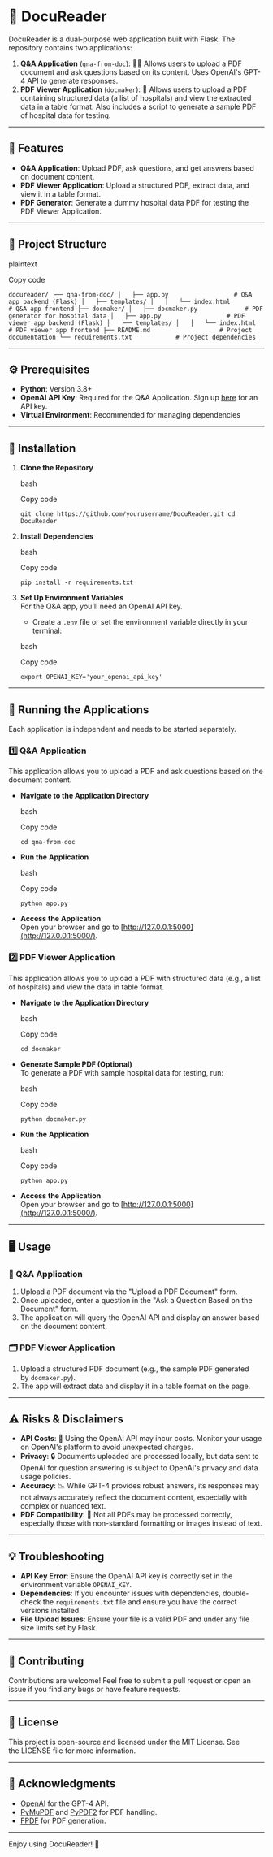 📄 DocuReader
=============

DocuReader is a dual-purpose web application built with Flask. The repository contains two applications:

1.  **Q&A Application** (`qna-from-doc`): 🧑‍💻 Allows users to upload a PDF document and ask questions based on its content. Uses OpenAI's GPT-4 API to generate responses.
2.  **PDF Viewer Application** (`docmaker`): 📑 Allows users to upload a PDF containing structured data (a list of hospitals) and view the extracted data in a table format. Also includes a script to generate a sample PDF of hospital data for testing.

* * * * *

🌟 Features
-----------

-   **Q&A Application**: Upload PDF, ask questions, and get answers based on document content.
-   **PDF Viewer Application**: Upload a structured PDF, extract data, and view it in a table format.
-   **PDF Generator**: Generate a dummy hospital data PDF for testing the PDF Viewer Application.

* * * * *

📂 Project Structure
--------------------

plaintext

Copy code

`docureader/
├── qna-from-doc/
│   ├── app.py                  # Q&A app backend (Flask)
│   ├── templates/
│   │   └── index.html          # Q&A app frontend
├── docmaker/
│   ├── docmaker.py             # PDF generator for hospital data
│   ├── app.py                  # PDF viewer app backend (Flask)
│   ├── templates/
│   │   └── index.html          # PDF viewer app frontend
├── README.md                   # Project documentation
└── requirements.txt            # Project dependencies`

* * * * *

⚙️ Prerequisites
----------------

-   **Python**: Version 3.8+
-   **OpenAI API Key**: Required for the Q&A Application. Sign up [here](https://platform.openai.com/) for an API key.
-   **Virtual Environment**: Recommended for managing dependencies

* * * * *

🚀 Installation
---------------

1.  **Clone the Repository**

    bash

    Copy code

    `git clone https://github.com/yourusername/DocuReader.git
    cd DocuReader`

2.  **Install Dependencies**

    bash

    Copy code

    `pip install -r requirements.txt`

3.  **Set Up Environment Variables**\
    For the Q&A app, you'll need an OpenAI API key.

    -   Create a `.env` file or set the environment variable directly in your terminal:

    bash

    Copy code

    `export OPENAI_KEY='your_openai_api_key'`

* * * * *

🏃 Running the Applications
---------------------------

Each application is independent and needs to be started separately.

### 1️⃣ Q&A Application

This application allows you to upload a PDF and ask questions based on the document content.

-   **Navigate to the Application Directory**

    bash

    Copy code

    `cd qna-from-doc`

-   **Run the Application**

    bash

    Copy code

    `python app.py`

-   **Access the Application**\
    Open your browser and go to [http://127.0.0.1:5000](http://127.0.0.1:5000/).

### 2️⃣ PDF Viewer Application

This application allows you to upload a PDF with structured data (e.g., a list of hospitals) and view the data in table format.

-   **Navigate to the Application Directory**

    bash

    Copy code

    `cd docmaker`

-   **Generate Sample PDF (Optional)**\
    To generate a PDF with sample hospital data for testing, run:

    bash

    Copy code

    `python docmaker.py`

-   **Run the Application**

    bash

    Copy code

    `python app.py`

-   **Access the Application**\
    Open your browser and go to [http://127.0.0.1:5000](http://127.0.0.1:5000/).

* * * * *

🖥️ Usage
---------

### 💬 Q&A Application

1.  Upload a PDF document via the "Upload a PDF Document" form.
2.  Once uploaded, enter a question in the "Ask a Question Based on the Document" form.
3.  The application will query the OpenAI API and display an answer based on the document content.

### 🗂️ PDF Viewer Application

1.  Upload a structured PDF document (e.g., the sample PDF generated by `docmaker.py`).
2.  The app will extract data and display it in a table format on the page.

* * * * *

⚠️ Risks & Disclaimers
----------------------

-   **API Costs**: 🤑 Using the OpenAI API may incur costs. Monitor your usage on OpenAI's platform to avoid unexpected charges.
-   **Privacy**: 🔒 Documents uploaded are processed locally, but data sent to OpenAI for question answering is subject to OpenAI's privacy and data usage policies.
-   **Accuracy**: 📉 While GPT-4 provides robust answers, its responses may not always accurately reflect the document content, especially with complex or nuanced text.
-   **PDF Compatibility**: 📄 Not all PDFs may be processed correctly, especially those with non-standard formatting or images instead of text.

* * * * *

💡 Troubleshooting
------------------

-   **API Key Error**: Ensure the OpenAI API key is correctly set in the environment variable `OPENAI_KEY`.
-   **Dependencies**: If you encounter issues with dependencies, double-check the `requirements.txt` file and ensure you have the correct versions installed.
-   **File Upload Issues**: Ensure your file is a valid PDF and under any file size limits set by Flask.

* * * * *

🤝 Contributing
---------------

Contributions are welcome! Feel free to submit a pull request or open an issue if you find any bugs or have feature requests.

* * * * *

📜 License
----------

This project is open-source and licensed under the MIT License. See the LICENSE file for more information.

* * * * *

🙏 Acknowledgments
------------------

-   [OpenAI](https://openai.com/) for the GPT-4 API.
-   [PyMuPDF](https://pymupdf.readthedocs.io/) and [PyPDF2](https://pypdf2.readthedocs.io/) for PDF handling.
-   [FPDF](https://pyfpdf.readthedocs.io/) for PDF generation.

* * * * *

Enjoy using DocuReader! 🥳
